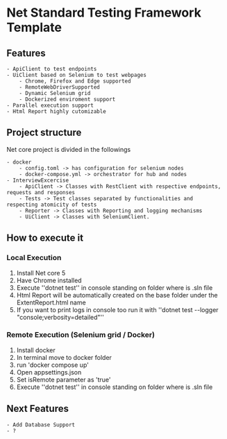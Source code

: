# Net Standard Testing Framework Template

## Features

	- ApiClient to test endpoints
	- UiClient based on Selenium to test webpages
		- Chrome, Firefox and Edge supported
		- RemoteWebDriverSupported
		- Dynamic Selenium grid
		- Dockerized enviroment support
	- Parallel execution support
	- Html Report highly cutomizable

## Project structure

Net core project is divided in the followings

	- docker
		- config.toml -> has configuration for selenium nodes
		- docker-compose.yml -> orchestrator for hub and nodes
	- InterviewExcercise
		- ApiClient -> Classes with RestClient with respective endpoints, requests and responses
		- Tests -> Test classes separated by functionalities and respecting atomicity of tests
		- Reporter -> Classes with Reporting and logging mechanisms
		- UiClient -> Classes with SeleniumClient.

## How to execute it 

### Local Execution

 1. Install Net core 5
 2. Have Chrome installed
 3. Execute ''dotnet test'' in console standing on folder where is .sln file
 4. Html Report will be automatically created on the base folder under the ExtentReport.html name
 5. If you want to print logs in console too run it with ''dotnet test --logger "console;verbosity=detailed"''

### Remote Execution (Selenium grid / Docker)

 1. Install docker
 2. In terminal move to docker folder
 3. run 'docker compose up'
 4. Open appsettings.json
 5. Set isRemote parameter as 'true'
 6. Execute ''dotnet test'' in console standing on folder where is .sln file

## Next Features

	- Add Database Support
	- ?